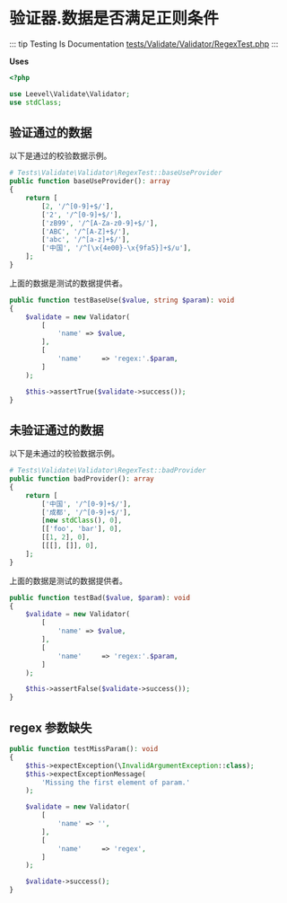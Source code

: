 # 验证器.数据是否满足正则条件

::: tip Testing Is Documentation
[tests/Validate/Validator/RegexTest.php](https://github.com/hunzhiwange/framework/blob/master/tests/Validate/Validator/RegexTest.php)
:::
    
**Uses**

``` php
<?php

use Leevel\Validate\Validator;
use stdClass;
```

## 验证通过的数据

以下是通过的校验数据示例。

``` php
# Tests\Validate\Validator\RegexTest::baseUseProvider
public function baseUseProvider(): array
{
    return [
        [2, '/^[0-9]+$/'],
        ['2', '/^[0-9]+$/'],
        ['zB99', '/^[A-Za-z0-9]+$/'],
        ['ABC', '/^[A-Z]+$/'],
        ['abc', '/^[a-z]+$/'],
        ['中国', '/^[\x{4e00}-\x{9fa5}]+$/u'],
    ];
}
```

上面的数据是测试的数据提供者。


``` php
public function testBaseUse($value, string $param): void
{
    $validate = new Validator(
        [
            'name' => $value,
        ],
        [
            'name'     => 'regex:'.$param,
        ]
    );

    $this->assertTrue($validate->success());
}
```
    
## 未验证通过的数据

以下是未通过的校验数据示例。

``` php
# Tests\Validate\Validator\RegexTest::badProvider
public function badProvider(): array
{
    return [
        ['中国', '/^[0-9]+$/'],
        ['成都', '/^[0-9]+$/'],
        [new stdClass(), 0],
        [['foo', 'bar'], 0],
        [[1, 2], 0],
        [[[], []], 0],
    ];
}
```

上面的数据是测试的数据提供者。


``` php
public function testBad($value, $param): void
{
    $validate = new Validator(
        [
            'name' => $value,
        ],
        [
            'name'     => 'regex:'.$param,
        ]
    );

    $this->assertFalse($validate->success());
}
```
    
## regex 参数缺失

``` php
public function testMissParam(): void
{
    $this->expectException(\InvalidArgumentException::class);
    $this->expectExceptionMessage(
        'Missing the first element of param.'
    );

    $validate = new Validator(
        [
            'name' => '',
        ],
        [
            'name'     => 'regex',
        ]
    );

    $validate->success();
}
```